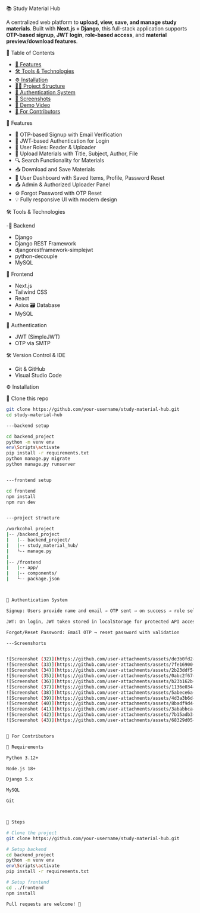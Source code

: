  📚 Study Material Hub

A centralized web platform to **upload, view, save, and manage study materials**. Built with **Next.js + Django**, this full-stack application supports **OTP-based signup**, **JWT login**, **role-based access**, and **material preview/download features**.


🧭 Table of Contents

- [🚀 Features](#-features)
- [🛠 Tools & Technologies](#-tools--technologies)
- [⚙️ Installation](#️-installation)
- [👨‍💻 Project Structure](#-project-structure)
- [🔐 Authentication System](#-authentication-system)
- [📸 Screenshots](#-screenshots)
- [🎥 Demo Video](#-demo-video)
- [🤝 For Contributors](#-for-contributors)


🚀 Features

- 🔐 OTP-based Signup with Email Verification
- 🔑 JWT-based Authentication for Login
- 👥 User Roles: Reader & Uploader
- 📁 Upload Materials with Title, Subject, Author, File
- 🔍 Search Functionality for Materials
- 📥 Download and Save Materials
- 🧾 User Dashboard with Saved Items, Profile, Password Reset
- 📤 Admin & Authorized Uploader Panel
- ⚙️ Forgot Password with OTP Reset
- 💡 Fully responsive UI with modern design


🛠 Tools & Technologies

-🔧 Backend
- Django
- Django REST Framework
- djangorestframework-simplejwt
- python-decouple
- MySQL

🎨 Frontend
- Next.js
- Tailwind CSS
- React
- Axios
 🗃 Database
- MySQL
  
 🔐 Authentication
- JWT (SimpleJWT)
- OTP via SMTP

🛠 Version Control & IDE
- Git & GitHub
- Visual Studio Code

⚙️ Installation

🔽 Clone this repo
```bash
git clone https://github.com/your-username/study-material-hub.git
cd study-material-hub

---backend setup

cd backend_project
python -m venv env
env\Scripts\activate
pip install -r requirements.txt
python manage.py migrate
python manage.py runserver


---frontend setup

cd frontend
npm install
npm run dev


---project structure

/workcohol project
|-- /backend_project
|   |-- backend_project/
|   |-- study_material_hub/
|   └-- manage.py
|
|-- /frontend
|   |-- app/
|   |-- components/
|   └-- package.json



🔐 Authentication System

Signup: Users provide name and email → OTP sent → on success → role selection → reader/uploader path

JWT: On login, JWT token stored in localStorage for protected API access

Forgot/Reset Password: Email OTP → reset password with validation

---Screenshorts


![Screenshot (32)](https://github.com/user-attachments/assets/de3b0fd2-5265-4d95-8bdb-0fff639996d5)
![Screenshot (33)](https://github.com/user-attachments/assets/7fe16900-89ad-4c4d-b266-c0dfa4e84a47)
![Screenshot (34)](https://github.com/user-attachments/assets/2b23ddf5-6e4e-4824-9369-7b825522ba94)
![Screenshot (35)](https://github.com/user-attachments/assets/0abc2f67-cc1e-41f4-8608-30644a2327cf)
![Screenshot (36)](https://github.com/user-attachments/assets/b23b162b-124b-4796-bc36-f0c94c748b4c)
![Screenshot (37)](https://github.com/user-attachments/assets/1136e034-ebc5-4ed3-9233-93e1a9396879)
![Screenshot (38)](https://github.com/user-attachments/assets/5abece6a-00fa-4222-b714-8df905fff8fd)
![Screenshot (39)](https://github.com/user-attachments/assets/4d3a3b6d-5db3-4e6e-8461-70267b4d83c2)
![Screenshot (40)](https://github.com/user-attachments/assets/8badf9d4-ae29-4848-9205-f2a8773c34cc)
![Screenshot (41)](https://github.com/user-attachments/assets/3ababbca-d9eb-4183-880b-2873af03d31f)
![Screenshot (42)](https://github.com/user-attachments/assets/7b15adb3-70e6-4a4d-8557-0bb4b63863e2)
![Screenshot (43)](https://github.com/user-attachments/assets/68329d05-a527-4fe5-b3c8-edf47b248fc7)


🤝 For Contributors

🔧 Requirements

Python 3.12+

Node.js 18+

Django 5.x

MySQL

Git



📌 Steps

# Clone the project
git clone https://github.com/your-username/study-material-hub.git

# Setup backend
cd backend_project
python -m venv env
env\Scripts\activate
pip install -r requirements.txt

# Setup frontend
cd ../frontend
npm install

Pull requests are welcome! 🙌
